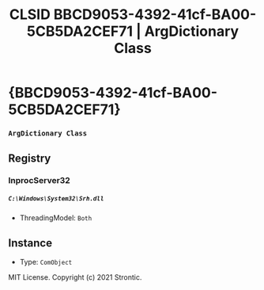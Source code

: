 ﻿---
title: "CLSID BBCD9053-4392-41cf-BA00-5CB5DA2CEF71 | ArgDictionary Class"
excerpt: What is COM-Object CLSID BBCD9053-4392-41cf-BA00-5CB5DA2CEF71?
---

# {BBCD9053-4392-41cf-BA00-5CB5DA2CEF71}

### `ArgDictionary Class`

## Registry


### InprocServer32

##### `C:\Windows\System32\Srh.dll`
* ThreadingModel: `Both`

## Instance

* Type: `ComObject`

MIT License. Copyright (c) 2021 Strontic.


